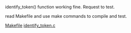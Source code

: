 identify_token() function working fine. Request to test. 

read Makefile and use make commands to compile and test.

[Makefile](Makefile)
[identify_token.c](identify_token.c)

